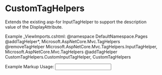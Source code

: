 # CustomTagHelpers

Extends the existing asp-for InputTagHelper to support the description value of the DisplayAttribute. 

Example _ViewImports.cshtml:
    @namespace DefaultNamespace.Pages
    @addTagHelper*, Microsoft.AspNetCore.Mvc.TagHelpers
    @removeTagHelper Microsoft.AspNetCore.Mvc.TagHelpers.InputTagHelper, Microsoft.AspNetCore.Mvc.TagHelpers
    @addTagHelper CustomTagHelpers.CustomInputTagHelper, CustomTagHelpers
 
Example Markup Usage:
    <input asp-for="Property" class="form-control" readonly />

